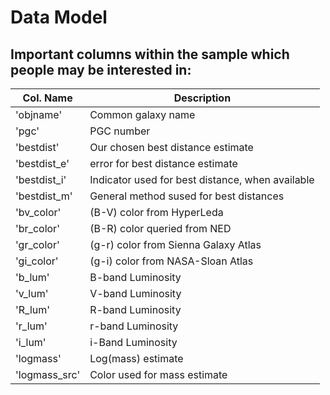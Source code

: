 # Data Model
## Important columns within the sample which people may be interested in:

|Col. Name    |Description |
|----------   |------------|
|'objname'    |Common galaxy name|
|'pgc'        |PGC number|
|'bestdist'   |Our chosen best distance estimate|
|'bestdist_e' |error for best distance estimate|
|'bestdist_i' |Indicator used for best distance, when available|
|'bestdist_m' |General method sused for best distances|
|'bv_color'   |(B-V) color from HyperLeda|
|'br_color'   |(B-R) color queried from NED|
|'gr_color'   |(g-r) color from Sienna Galaxy Atlas|
|'gi_color'   |(g-i) color from NASA-Sloan Atlas|
|'b_lum'      |B-band Luminosity|
|'v_lum'      |V-band Luminosity|
|'R_lum'      |R-band Luminosity|
|'r_lum'      |r-band Luminosity|
|'i_lum'      |i-Band Luminosity|
|'logmass'    |Log(mass) estimate|
|'logmass_src'|Color used for mass estimate|
